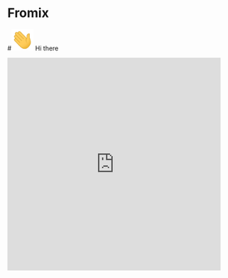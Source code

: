 # Fromix
#<img src="wave.gif" width="50"/> Hi there 

<div id="header" align="center">
  
</div>
<iframe allow="fullscreen" frameBorder="0" height="480" src="https://giphy.com/embed/7V428R51Dpz9Tfz1c2/video" width="480"></iframe>
